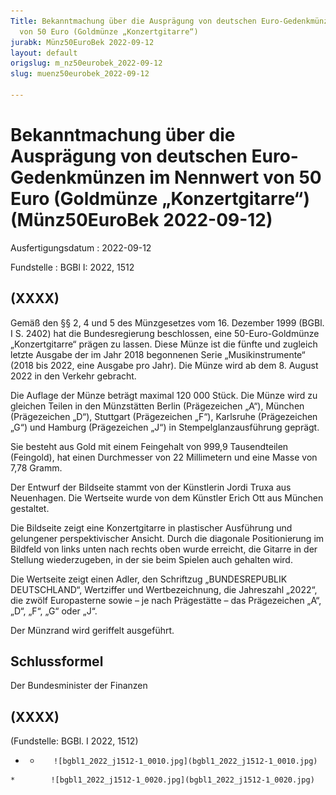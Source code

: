 ```yaml
---
Title: Bekanntmachung über die Ausprägung von deutschen Euro-Gedenkmünzen im Nennwert
  von 50 Euro (Goldmünze „Konzertgitarre“)
jurabk: Münz50EuroBek 2022-09-12
layout: default
origslug: m_nz50eurobek_2022-09-12
slug: muenz50eurobek_2022-09-12

---
```


# Bekanntmachung über die Ausprägung von deutschen Euro-Gedenkmünzen im Nennwert von 50 Euro (Goldmünze „Konzertgitarre“) (Münz50EuroBek 2022-09-12)

Ausfertigungsdatum
:   2022-09-12

Fundstelle
:   BGBl I: 2022, 1512


## (XXXX)

Gemäß den §§ 2, 4 und 5 des Münzgesetzes vom 16. Dezember 1999 (BGBl. I S. 2402) hat die Bundesregierung beschlossen, eine 50-Euro-Goldmünze „Konzertgitarre“ prägen zu lassen. Diese Münze ist die fünfte und zugleich letzte Ausgabe der im Jahr 2018 begonnenen Serie „Musikinstrumente“ (2018 bis 2022, eine Ausgabe pro Jahr). Die Münze wird ab dem 8. August 2022 in den Verkehr gebracht.

Die Auflage der Münze beträgt maximal 120 000 Stück. Die Münze wird zu gleichen Teilen in den Münzstätten Berlin (Prägezeichen „A“), München (Prägezeichen „D“), Stuttgart (Prägezeichen „F“), Karlsruhe (Prägezeichen „G“) und Hamburg (Prägezeichen „J“) in Stempelglanzausführung geprägt.

Sie besteht aus Gold mit einem Feingehalt von 999,9 Tausendteilen (Feingold), hat einen Durchmesser von 22 Millimetern und eine Masse von 7,78 Gramm.

Der Entwurf der Bildseite stammt von der Künstlerin Jordi Truxa aus Neuenhagen. Die Wertseite wurde von dem Künstler Erich Ott aus München gestaltet.

Die Bildseite zeigt eine Konzertgitarre in plastischer Ausführung und gelungener perspektivischer Ansicht. Durch die diagonale Positionierung im Bildfeld von links unten nach rechts oben wurde erreicht, die Gitarre in der Stellung wiederzugeben, in der sie beim Spielen auch gehalten wird.

Die Wertseite zeigt einen Adler, den Schriftzug „BUNDESREPUBLIK DEUTSCHLAND“, Wertziffer und Wertbezeichnung, die Jahreszahl „2022“, die zwölf Europasterne sowie – je nach Prägestätte – das Prägezeichen „A“, „D“, „F“, „G“ oder „J“.

Der Münzrand wird geriffelt ausgeführt.


## Schlussformel

Der Bundesminister der Finanzen


## (XXXX)

(Fundstelle: BGBl. I 2022, 1512)



*    *        ![bgbl1_2022_j1512-1_0010.jpg](bgbl1_2022_j1512-1_0010.jpg)
    *        ![bgbl1_2022_j1512-1_0020.jpg](bgbl1_2022_j1512-1_0020.jpg)



